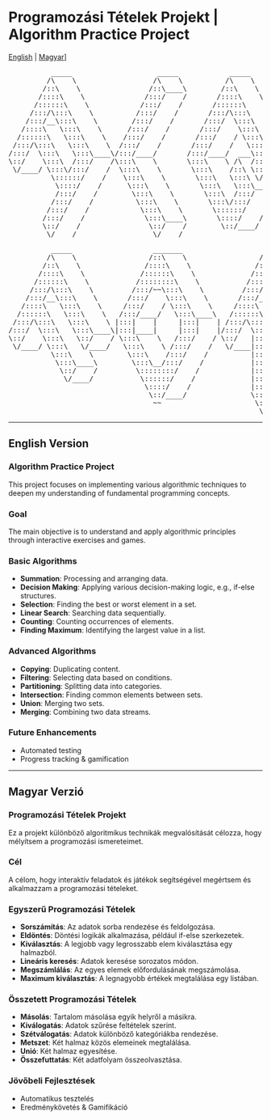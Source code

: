# Programozási Tételek Projekt | Algorithm Practice Project

[English](#english) | [Magyar](#magyar)]
<pre>
          _____                    _____            _____                   _______         
         /\    \                  /\    \          /\    \                 /::\    \        
        /::\    \                /::\____\        /::\    \               /::::\    \       
       /::::\    \              /:::/    /       /::::\    \             /::::::\    \      
      /::::::\    \            /:::/    /       /::::::\    \           /::::::::\    \     
     /:::/\:::\    \          /:::/    /       /:::/\:::\    \         /:::/~~\:::\    \    
    /:::/__\:::\    \        /:::/    /       /:::/  \:::\    \       /:::/    \:::\    \   
   /::::\   \:::\    \      /:::/    /       /:::/    \:::\    \     /:::/    / \:::\    \  
  /::::::\   \:::\    \    /:::/    /       /:::/    / \:::\    \   /:::/____/   \:::\____\ 
 /:::/\:::\   \:::\    \  /:::/    /       /:::/    /   \:::\ ___\ |:::|    |     |:::|    |
/:::/  \:::\   \:::\____\/:::/____/       /:::/____/  ___\:::|    ||:::|____|     |:::|    |
\::/    \:::\  /:::/    /\:::\    \       \:::\    \ /\  /:::|____| \:::\    \   /:::/    / 
 \/____/ \:::\/:::/    /  \:::\    \       \:::\    /::\ \::/    /   \:::\    \ /:::/    /  
          \::::::/    /    \:::\    \       \:::\   \:::\ \/____/     \:::\    /:::/    /   
           \::::/    /      \:::\    \       \:::\   \:::\____\        \:::\__/:::/    /    
           /:::/    /        \:::\    \       \:::\  /:::/    /         \::::::::/    /     
          /:::/    /          \:::\    \       \:::\/:::/    /           \::::::/    /      
         /:::/    /            \:::\    \       \::::::/    /             \::::/    /       
        /:::/    /              \:::\____\       \::::/    /               \::/____/        
        \::/    /                \::/    /        \::/____/                 ~~              
         \/____/                  \/____/
</pre>
<pre>
          _____                   _______                   _____                    _____                    _____          
         /\    \                 /::\    \                 /\    \                  /\    \                  /\    \         
        /::\    \               /::::\    \               /::\    \                /::\    \                /::\    \        
       /::::\    \             /::::::\    \             /::::\    \              /::::\    \              /::::\    \       
      /::::::\    \           /::::::::\    \           /::::::\    \            /::::::\    \            /::::::\    \      
     /:::/\:::\    \         /:::/~~\:::\    \         /:::/\:::\    \          /:::/\:::\    \          /:::/\:::\    \     
    /:::/__\:::\    \       /:::/    \:::\    \       /:::/__\:::\    \        /:::/  \:::\    \        /:::/__\:::\    \    
   /::::\   \:::\    \     /:::/    / \:::\    \     /::::\   \:::\    \      /:::/    \:::\    \      /::::\   \:::\    \   
  /::::::\   \:::\    \   /:::/____/   \:::\____\   /::::::\   \:::\    \    /:::/    / \:::\    \    /::::::\   \:::\    \  
 /:::/\:::\   \:::\    \ |:::|    |     |:::|    | /:::/\:::\   \:::\____\  /:::/    /   \:::\ ___\  /:::/\:::\   \:::\    \ 
/:::/  \:::\   \:::\____\|:::|____|     |:::|    |/:::/  \:::\   \:::|    |/:::/____/  ___\:::|    |/:::/__\:::\   \:::\____\
\::/    \:::\   \::/    / \:::\    \   /:::/    / \::/   |::::\  /:::|____|\:::\    \ /\  /:::|____|\:::\   \:::\   \::/    /
 \/____/ \:::\   \/____/   \:::\    \ /:::/    /   \/____|:::::\/:::/    /  \:::\    /::\ \::/    /  \:::\   \:::\   \/____/ 
          \:::\    \        \:::\    /:::/    /          |:::::::::/    /    \:::\   \:::\ \/____/    \:::\   \:::\    \     
           \:::\____\        \:::\__/:::/    /           |::|\::::/    /      \:::\   \:::\____\       \:::\   \:::\____\    
            \::/    /         \::::::::/    /            |::| \::/____/        \:::\  /:::/    /        \:::\   \::/    /    
             \/____/           \::::::/    /             |::|  ~|               \:::\/:::/    /          \:::\   \/____/     
                                \::::/    /              |::|   |                \::::::/    /            \:::\    \         
                                 \::/____/               \::|   |                 \::::/    /              \:::\____\        
                                  ~~                      \:|   |                  \::/____/                \::/    /        
                                                           \|___|                                            \/____/         
</pre>
---

## English Version <a name="english"></a>

### Algorithm Practice Project  

This project focuses on implementing various algorithmic techniques to deepen my understanding of fundamental programming concepts.  

### Goal  
The main objective is to understand and apply algorithmic principles through interactive exercises and games.  

### Basic Algorithms
- **Summation**: Processing and arranging data.  
- **Decision Making**: Applying various decision-making logic, e.g., if-else structures.  
- **Selection**: Finding the best or worst element in a set.  
- **Linear Search**: Searching data sequentially.  
- **Counting**: Counting occurrences of elements.  
- **Finding Maximum**: Identifying the largest value in a list.  

### Advanced Algorithms
- **Copying**: Duplicating content.  
- **Filtering**: Selecting data based on conditions.  
- **Partitioning**: Splitting data into categories.  
- **Intersection**: Finding common elements between sets.  
- **Union**: Merging two sets.  
- **Merging**: Combining two data streams.  

### Future Enhancements
- Automated testing  
- Progress tracking & gamification  

---

## Magyar Verzió <a name="magyar"></a>

### Programozási Tételek Projekt  

Ez a projekt különböző algoritmikus technikák megvalósítását célozza, hogy mélyítsem a programozási ismereteimet.  

### Cél  
A célom, hogy interaktív feladatok és játékok segítségével megértsem és alkalmazzam a programozási tételeket.  

### Egyszerű Programozási Tételek
- **Sorszámítás**: Az adatok sorba rendezése és feldolgozása.  
- **Eldöntés**: Döntési logikák alkalmazása, például if-else szerkezetek.  
- **Kiválasztás**: A legjobb vagy legrosszabb elem kiválasztása egy halmazból.  
- **Lineáris keresés**: Adatok keresése sorozatos módon.  
- **Megszámlálás**: Az egyes elemek előfordulásának megszámolása.  
- **Maximum kiválasztás**: A legnagyobb értékek megtalálása egy listában.  

### Összetett Programozási Tételek
- **Másolás**: Tartalom másolása egyik helyről a másikra.  
- **Kiválogatás**: Adatok szűrése feltételek szerint.  
- **Szétválogatás**: Adatok különböző kategóriákba rendezése.  
- **Metszet**: Két halmaz közös elemeinek megtalálása.  
- **Unió**: Két halmaz egyesítése.  
- **Összefuttatás**: Két adatfolyam összeolvasztása.  

### Jövőbeli Fejlesztések
- Automatikus tesztelés    
- Eredménykövetés & Gamifikáció  
